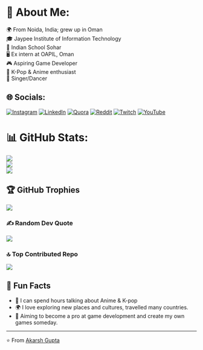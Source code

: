 # 💫 About Me:
🌍 From Noida, India; grew up in Oman<br>🎓 Jaypee Institute of Information Technology<br>🏫 Indian School Sohar<br>🖥️ Ex intern at OAPIL, Oman<br>🎮 Aspiring Game Developer<br>🌸 K-Pop & Anime enthusiast<br>🎤 Singer/Dancer


## 🌐 Socials:
[![Instagram](https://img.shields.io/badge/Instagram-%23E4405F.svg?logo=Instagram&logoColor=white)](https://instagram.com/theakarshgupta) [![LinkedIn](https://img.shields.io/badge/LinkedIn-%230077B5.svg?logo=linkedin&logoColor=white)](https://linkedin.com/in/akarshh) [![Quora](https://img.shields.io/badge/Quora-%23B92B27.svg?logo=Quora&logoColor=white)](https://quora.com/profile/Akarsh-153) [![Reddit](https://img.shields.io/badge/Reddit-%23FF4500.svg?logo=Reddit&logoColor=white)](https://reddit.com/user/itsakarsh) [![Twitch](https://img.shields.io/badge/Twitch-%239146FF.svg?logo=Twitch&logoColor=white)](https://twitch.tv/AkarshX) [![YouTube](https://img.shields.io/badge/YouTube-%23FF0000.svg?logo=YouTube&logoColor=white)](https://youtube.com/@akarshgupta) 

# 📊 GitHub Stats:
![](https://github-readme-stats.vercel.app/api?username=AkarshGuptaa&theme=dark&hide_border=false&include_all_commits=false&count_private=false)<br/>
![](https://github-readme-streak-stats.herokuapp.com/?user=AkarshGuptaa&theme=dark&hide_border=false)<br/>
![](https://github-readme-stats.vercel.app/api/top-langs/?username=AkarshGuptaa&theme=dark&hide_border=false&include_all_commits=false&count_private=false&layout=compact)

## 🏆 GitHub Trophies
![](https://github-profile-trophy.vercel.app/?username=AkarshGuptaa&theme=radical&no-frame=false&no-bg=false&margin-w=4)

### ✍️ Random Dev Quote
![](https://quotes-github-readme.vercel.app/api?type=horizontal&theme=tokyonight)

### 🔝 Top Contributed Repo
![](https://github-contributor-stats.vercel.app/api?username=AkarshGuptaa&limit=5&theme=tokyonight&combine_all_yearly_contributions=true)


<!-- Proudly created with GPRM ( https://gprm.itsvg.in ) -->



## 🎯 Fun Facts

- 🎵 I can spend hours talking about Anime & K-pop
- 🌍 I love exploring new places and cultures, travelled many countries.
- 🎯 Aiming to become a pro at game development and create my own games someday.

---

⭐️ From [Akarsh Gupta](https://github.com/AkarshGuptaa)
